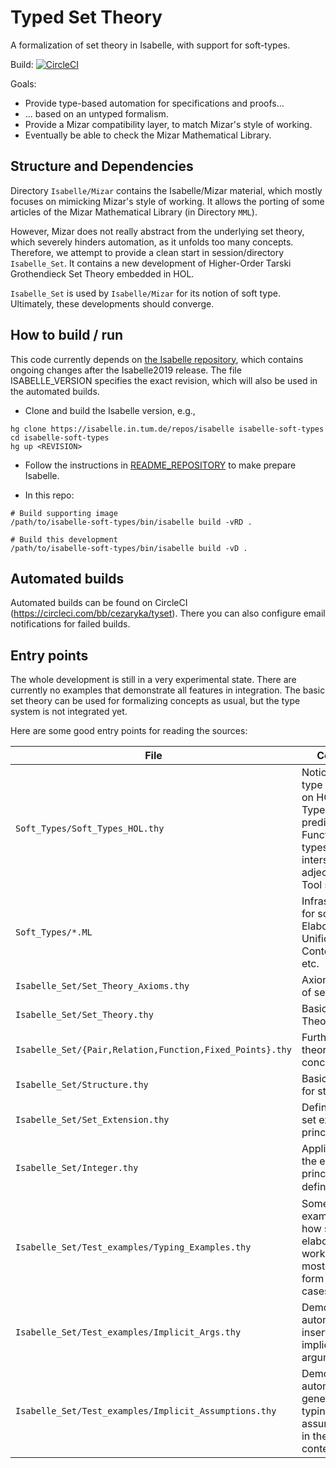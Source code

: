 # Typed Set Theory

A formalization of set theory in Isabelle, with support for soft-types.

Build: [![CircleCI](https://circleci.com/bb/cezaryka/tyset.svg?style=svg&circle-token=2fc0576de43f1f1852e8500afc862e43da2ee1e5)](https://circleci.com/bb/cezaryka/tyset)

Goals:

* Provide type-based automation for specifications and proofs...
* ... based on an untyped formalism.
* Provide a Mizar compatibility layer, to match Mizar's style of working.
* Eventually be able to check the Mizar Mathematical Library.

## Structure and Dependencies

Directory `Isabelle/Mizar` contains the Isabelle/Mizar material, which mostly focuses on mimicking Mizar's style of working.
It allows the porting of some articles of the Mizar Mathematical Library (in Directory `MML`).

However, Mizar does not really abstract from the underlying set theory, which severely hinders automation, as it unfolds too many concepts.
Therefore, we attempt to provide a clean start in session/directory `Isabelle_Set`.
It contains a new development of Higher-Order Tarski Grothendieck Set Theory embedded in HOL.

 `Isabelle_Set` is used by `Isabelle/Mizar` for its notion of soft type. Ultimately, these developments should converge.


## How to build / run

This code currently depends on [the Isabelle repository](https://isabelle.in.tum.de/repos/isabelle),
which contains ongoing changes after the Isabelle2019 release. The file ISABELLE_VERSION specifies the exact revision, which
will also be used in the automated builds.

* Clone and build the Isabelle version, e.g.,

```
hg clone https://isabelle.in.tum.de/repos/isabelle isabelle-soft-types
cd isabelle-soft-types
hg up <REVISION>
```

* Follow the instructions in
[README_REPOSITORY](https://isabelle.in.tum.de/repos/isabelle/file/tip/README_REPOSITORY) to make prepare Isabelle.

* In this repo:

```
# Build supporting image
/path/to/isabelle-soft-types/bin/isabelle build -vRD .
```
```
# Build this development
/path/to/isabelle-soft-types/bin/isabelle build -vD .
```

## Automated builds

Automated builds can be found on CircleCI (https://circleci.com/bb/cezaryka/tyset).
There you can also configure email notifications for failed builds.


## Entry points

The whole development is still in a very experimental state. There are currently no examples that demonstrate all features in integration. The basic set theory can be used for formalizing concepts as usual, but the type system is not integrated yet.

Here are some good entry points for reading the sources:

File | Content 
-----|--------
`Soft_Types/Soft_Types_HOL.thy` | Notion of soft type (based on HOL): Types as predicates, Function types, intersections, adjectives. Tool setup
`Soft_Types/*.ML` | Infrastructure for soft types: Elaboration, Unification, Context data, etc.
`Isabelle_Set/Set_Theory_Axioms.thy` | Axiomatization of set theory
`Isabelle_Set/Set_Theory.thy` | Basics of Set Theory
`Isabelle_Set/{Pair,Relation,Function,Fixed_Points}.thy` | Further set-theoretic concepts
`Isabelle_Set/Structure.thy` | Basic syntax for structures
`Isabelle_Set/Set_Extension.thy` | Definitional set extension principle
`Isabelle_Set/Integer.thy` | Application of the extension principle to define ℤ ⊇ ℕ
`Isabelle_Set/Test_examples/Typing_Examples.thy` | Some examples of how soft type elaboration works, but mostly in the form of test cases.
`Isabelle_Set/Test_examples/Implicit_Args.thy` | Demonstrates automatic insertion of implicit arguments
`Isabelle_Set/Test_examples/Implicit_Assumptions.thy` | Demonstrates automatic generation of typing assumptions in the proof context.

